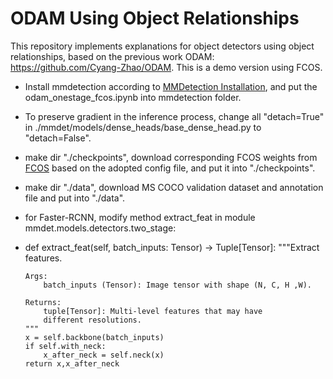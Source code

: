 # ODAM Using Object Relationships
This repository implements explanations for object detectors using object relationships, based on the previous work ODAM: https://github.com/Cyang-Zhao/ODAM. This is a demo version using FCOS.
- Install mmdetection according to [MMDetection Installation](https://mmdetection.readthedocs.io/en/latest/get_started.html), and put the odam_onestage_fcos.ipynb into mmdetection folder.
- To preserve gradient in the inference process, change all "detach=True" in ./mmdet/models/dense_heads/base_dense_head.py to "detach=False".
- make dir "./checkpoints", download corresponding FCOS weights from [FCOS](https://github.com/open-mmlab/mmdetection/tree/main/configs/fcos) based on the adopted config file, and put it into "./checkpoints".
- make dir "./data", download MS COCO validation dataset and annotation file and put into "./data".
- for Faster-RCNN, modify method extract_feat in module mmdet.models.detectors.two_stage:
-   def extract_feat(self, batch_inputs: Tensor) -> Tuple[Tensor]:
        """Extract features.

        Args:
            batch_inputs (Tensor): Image tensor with shape (N, C, H ,W).

        Returns:
            tuple[Tensor]: Multi-level features that may have
            different resolutions.
        """
        x = self.backbone(batch_inputs)
        if self.with_neck:
            x_after_neck = self.neck(x)
        return x,x_after_neck
